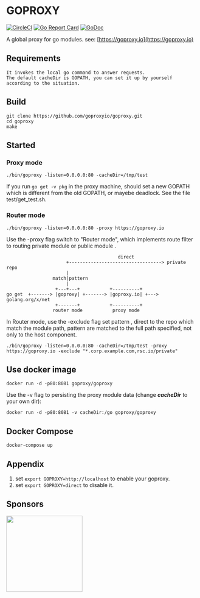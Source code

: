 # GOPROXY

[![CircleCI](https://circleci.com/gh/goproxyio/goproxy.svg?style=svg)](https://circleci.com/gh/goproxyio/goproxy)
[![Go Report Card](https://goreportcard.com/badge/github.com/goproxyio/goproxy)](https://goreportcard.com/report/github.com/goproxyio/goproxy)
[![GoDoc](https://godoc.org/github.com/goproxyio/goproxy?status.svg)](https://godoc.org/github.com/goproxyio/goproxy)

A global proxy for go modules. see: [https://goproxy.io](https://goproxy.io)

## Requirements
    It invokes the local go command to answer requests.
    The default cacheDir is GOPATH, you can set it up by yourself according to the situation.

## Build
    git clone https://github.com/goproxyio/goproxy.git
    cd goproxy
    make

## Started


### Proxy mode    

    ./bin/goproxy -listen=0.0.0.0:80 -cacheDir=/tmp/test

If you run `go get -v pkg` in the proxy machine, should set a new GOPATH which is different from the old GOPATH, or mayebe deadlock.
See the file test/get_test.sh.

### Router mode    

	./bin/goproxy -listen=0.0.0.0:80 -proxy https://goproxy.io

Use the -proxy flag switch to "Router mode", which 
implements route filter to routing private module 
or public module .

```
                                         direct
                      +----------------------------------> private repo
                      |
                 match|pattern
                      |
                  +---+---+           +----------+
go get  +-------> |goproxy| +-------> |goproxy.io| +---> golang.org/x/net
                  +-------+           +----------+
                 router mode           proxy mode
```

In Router mode, use the -exclude flag set pattern , direct to the repo which 
match the module path, pattern are matched to the full path specified, not only 
to the host component.

    ./bin/goproxy -listen=0.0.0.0:80 -cacheDir=/tmp/test -proxy https://goproxy.io -exclude "*.corp.example.com,rsc.io/private"

## Use docker image

    docker run -d -p80:8081 goproxy/goproxy

Use the -v flag to persisting the proxy module data (change ___cacheDir___ to your own dir):

    docker run -d -p80:8081 -v cacheDir:/go goproxy/goproxy

## Docker Compose

    docker-compose up

## Appendix

1. set `export GOPROXY=http://localhost` to enable your goproxy.
2. set `export GOPROXY=direct` to disable it.

## Sponsors

<img src="https://goproxy.io/images/sponsors/yzh_inc.png" width="200" />
